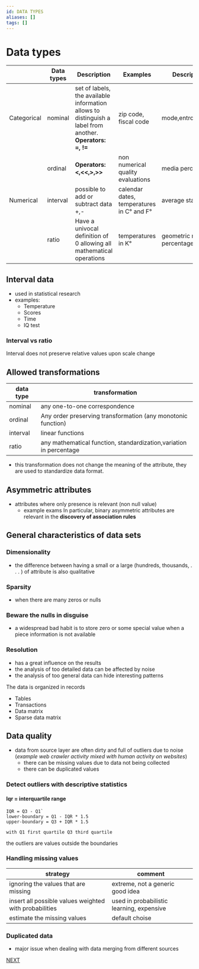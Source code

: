 ```yaml
---
id: DATA TYPES
aliases: []
tags: []
---
```


# Data types

|  | Data types | Description | Examples | Descriptive statistics allowed | Domain |
| ---- | ---- | ---- | ---- | ---- | ---- |
| Categorical | nominal | set of labels, the available information allows to distinguish a label from another. **Operators: =, !=** | zip code, fiscal code | mode,entropy,contingency,correlation | Discrete |
|  | ordinal | **Operators: <,<<,>,>>** | non numerical quality evaluations | media percentiles rank correlations | Discrete |
| Numerical | interval | possible to add or subtract data +,- | calendar dates, temperatures in C° and F° | average standard deviations | Continous |
|  | ratio | Have a univocal definition of 0 allowing all mathematical operations | temperatures in K° | geometric mean harmonic mean percentage variation | Continous |


## Interval data

- used in statistical research
- examples:
	- Temperature
	- Scores
	- Time
	- IQ test

### Interval vs ratio
Interval does not preserve relative values upon scale change

## Allowed transformations

| data type | transformation                                                     |
| --------- | ------------------------------------------------------------------ |
| nominal   | any one-to-one correspondence                                      |
| ordinal   | Any order preserving transformation (any monotonic function)       |
| interval  | linear functions                                                   |
| ratio     | any mathematical function, standardization,variation in percentage |

- this transformation does not change the meaning of the attribute, they are used to standardize data format.

## Asymmetric attributes

- attributes where only presence is relevant (non null value)
	- example exams
In particular, binary asymmetric attributes are relevant in the **discovery of association rules**

## General characteristics of data sets
### Dimensionality
 - the difference between having a small or a large (hundreds, thousands, . . . ) of attribute is also qualitative
### Sparsity
- when there are many zeros or nulls
### Beware the nulls in disguise
- a widespread bad habit is to store zero or some special value when a piece information is not available
### Resolution
- has a great influence on the results
- the analysis of too detailed data can be affected by noise
- the analysis of too general data can hide interesting patterns

The data is organized in records
- Tables
- Transactions
- Data matrix
- Sparse data matrix
## Data quality

- data from source layer are often dirty and full of outliers due to noise (*example web crawler activity mixed with human activity on websites*)
	- there can be missing values due to data not being collected
	- there can be duplicated values

### Detect outliers with descriptive statistics

#### Iqr = interquartile range

```
IQR = Q3 - Q1`
lower-boundary = Q1 - IQR * 1.5
upper-boundary = Q3 + IQR * 1.5

with Q1 first quartile Q3 third quartile
```

the outliers are values outside the boundaries

### Handling missing values

| strategy                                              | comment                                   |
| ----------------------------------------------------- | ----------------------------------------- |
| ignoring the values that are missing                  | extreme, not a generic good idea          |
| insert all possible values weighted with probabilities | used in probabilistic learning, expensive |
| estimate the missing values| default choise|

### Duplicated data

- major issue when dealing with data merging from different sources

 [NEXT](datamining/data_preprocessing.md)
